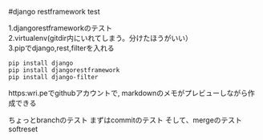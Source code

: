 #django restframework test  

1.djangorestframeworkのテスト  
2.virtualenv(gitdir内にいれてしまう。分けたほうがいい）  
3.pipでdjango,rest,filterを入れる  

    pip install django
    pip install djangorestframework
    pip install django-filter 

https:wri.peでgithubアカウントで,
markdownのメモがプレビューしながら作成できる

ちょっとbranchのテスト
まずはcommitのテスト
そして、mergeのテスト
softreset
  

